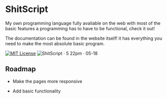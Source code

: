 
# ShitScript 

My own programming language fully avaliable on the web with most of the basic features a programming has to have to be functional, check it out!

The documentation can be found in the website itself! it has everything you need to make the most absolute basic program.

[![MIT License](https://img.shields.io/badge/License-MIT-yellow.svg)](https://choosealicense.com/licenses/mit/)
![ShitScript · 5 22pm · 05-18](https://github.com/orkCoder/ShitScript/assets/144586372/156e7292-877b-41b7-adbb-d6346582f46f)


## Roadmap

- Make the pages more responsive

- Add basic functionality
